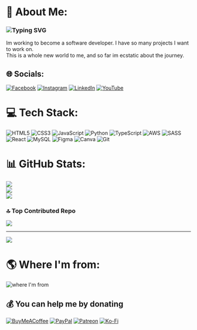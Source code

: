 # 💫 About Me:
### <img src="https://readme-typing-svg.demolab.com?font=Helvetica&size=24&pause=1000&random=false&width=435&lines=Love+coding+%F0%9F%91%A8%F0%9F%8F%BB%E2%80%8D%F0%9F%92%BB%F0%9F%8C%90+%F0%9F%94%A8+%F0%9F%91%B7+%F0%9F%A4%9D;Enjoy+anime+%E2%9B%A9%EF%B8%8F%F0%9F%8C%B8%F0%9F%8D%A5%E2%98%AF%F0%9F%8D%9C;Fight+for+Democracy+or+play+Apex+%F0%9F%8E%AE%F0%9F%95%B9%EF%B8%8F%F0%9F%91%BE;Love+hiking+with+the+Dogo+%F0%9F%8E%92%F0%9F%8F%95%EF%B8%8F%F0%9F%93%B8+%F0%9F%90%B6;Love+learning+as+much+as+i+can+%F0%9F%92%A1%F0%9F%A7%A0%F0%9F%A4%93;Enjoy+finding+solutions+%F0%9F%95%B5%F0%9F%A7%A9%F0%9F%92%AF" alt="Typing SVG" /></a>

Im working to become a software developer. I have so many projects I want to work on. <br>This is a whole new world to me, and so far im ecstatic about the journey.

## 🌐 Socials:
[![Facebook](https://img.shields.io/badge/Facebook-%231877F2.svg?logo=Facebook&logoColor=white)](https://facebook.com/intuitive.wolf.fb) [![Instagram](https://img.shields.io/badge/Instagram-%23E4405F.svg?logo=Instagram&logoColor=white)](https://instagram.com/_intuitivewolf_) [![LinkedIn](https://img.shields.io/badge/LinkedIn-%230077B5.svg?logo=linkedin&logoColor=white)](https://linkedin.com/in/jack-perez) [![YouTube](https://img.shields.io/badge/YouTube-%23FF0000.svg?logo=YouTube&logoColor=white)](https://youtube.com/@intuitivewolf3695) 

# 💻 Tech Stack:
![HTML5](https://img.shields.io/badge/html5-%23E34F26.svg?style=plastic&logo=html5&logoColor=white) ![CSS3](https://img.shields.io/badge/css3-%231572B6.svg?style=plastic&logo=css3&logoColor=white) ![JavaScript](https://img.shields.io/badge/javascript-%23323330.svg?style=plastic&logo=javascript&logoColor=%23F7DF1E) ![Python](https://img.shields.io/badge/python-3670A0?style=plastic&logo=python&logoColor=ffdd54) ![TypeScript](https://img.shields.io/badge/typescript-%23007ACC.svg?style=plastic&logo=typescript&logoColor=white) ![AWS](https://img.shields.io/badge/AWS-%23FF9900.svg?style=plastic&logo=amazon-aws&logoColor=white) ![SASS](https://img.shields.io/badge/SASS-hotpink.svg?style=plastic&logo=SASS&logoColor=white) ![React](https://img.shields.io/badge/react-%2320232a.svg?style=plastic&logo=react&logoColor=%2361DAFB) ![MySQL](https://img.shields.io/badge/mysql-4479A1.svg?style=plastic&logo=mysql&logoColor=white) ![Figma](https://img.shields.io/badge/figma-%23F24E1E.svg?style=plastic&logo=figma&logoColor=white) ![Canva](https://img.shields.io/badge/Canva-%2300C4CC.svg?style=plastic&logo=Canva&logoColor=white) ![Git](https://img.shields.io/badge/git-%23F05033.svg?style=plastic&logo=git&logoColor=white)

# 📊 GitHub Stats:
![](https://github-readme-stats.vercel.app/api?username=MorvidAngel&theme=tokyonight&hide_border=true&include_all_commits=true&count_private=false)<br/>
![](https://github-readme-streak-stats.herokuapp.com/?user=MorvidAngel&theme=tokyonight&hide_border=true)<br/>
![](https://github-readme-stats.vercel.app/api/top-langs/?username=MorvidAngel&theme=tokyonight&hide_border=true&include_all_commits=true&count_private=false&layout=compact)

### 🔝 Top Contributed Repo
![](https://github-contributor-stats.vercel.app/api?username=MorvidAngel&limit=5&theme=tokyonight&combine_all_yearly_contributions=true)

---
[![](https://visitcount.itsvg.in/api?id=MorvidAngel&icon=5&color=0)](https://visitcount.itsvg.in)

# 🌎 Where I'm from:
![where I'm from](https://upload.wikimedia.org/wikipedia/commons/e/eb/Machu_Picchu%2C_Peru.jpg)

## 💰 You can help me by donating
  [![BuyMeACoffee](https://img.shields.io/badge/Buy%20Me%20a%20Coffee-ffdd00?style=for-the-badge&logo=buy-me-a-coffee&logoColor=black)](https://buymeacoffee.com/5d7n2s9m6bb) [![PayPal](https://img.shields.io/badge/PayPal-00457C?style=for-the-badge&logo=paypal&logoColor=white)](https://paypal.me/morvid) [![Patreon](https://img.shields.io/badge/Patreon-F96854?style=for-the-badge&logo=patreon&logoColor=white)](https://patreon.com/MorvidAngel) [![Ko-Fi](https://img.shields.io/badge/Ko--fi-F16061?style=for-the-badge&logo=ko-fi&logoColor=white)](https://ko-fi.com/MorvidAngel) 
